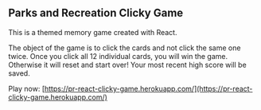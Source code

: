 ## Parks and Recreation Clicky Game

This is a themed memory game created with React.

The object of the game is to click the cards and not click the same one twice. Once you click all 12 individual cards, you will win the game. Otherwise it will reset and start over! Your most recent high score will be saved.

Play now: [https://pr-react-clicky-game.herokuapp.com/](https://pr-react-clicky-game.herokuapp.com/)
